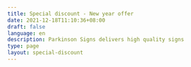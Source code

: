 ```yaml
---
title: Special discount - New year offer 
date: 2021-12-18T11:10:36+08:00
draft: false
language: en
description: Parkinson Signs delivers high quality signs
type: page
layout: special-discount
---
```

